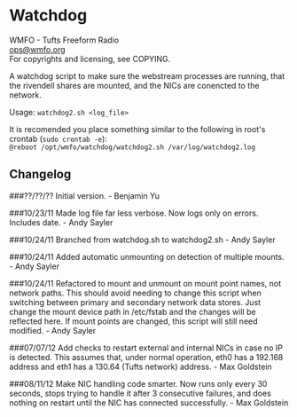 Watchdog
========
WMFO - Tufts Freeform Radio  
ops@wmfo.org  
For copyrights and licensing, see COPYING.

A watchdog script to make sure the webstream processes are running, that the
rivendell shares are mounted, and the NICs are conencted to the network.

Usage: `watchdog2.sh <log_file>`

It is recomended you place something similar to the following 
in root's crontab (`sudo crontab -e`):  
`@reboot /opt/wmfo/watchdog/watchdog2.sh /var/log/watchdog2.log`

Changelog
---------
###??/??/??
Initial version. - Benjamin Yu

###10/23/11
Made log file far less verbose. Now logs only on errors.
Includes date. - Andy Sayler

###10/24/11
Branched from watchdog.sh to watchdog2.sh - Andy Sayler

###10/24/11
Added automatic unmounting on detection of multiple mounts. - Andy Sayler

###10/24/11
Refactored to mount and unmount on mount point names,
not network paths. This should avoid needing to change
this script when switching between primary and secondary
network data stores. Just change the mount device
path in /etc/fstab and the changes will be reflected here.
If mount points are changed, this script will still need
modified. - Andy Sayler

###07/07/12
Add checks to restart external and internal NICs in case no IP
is detected. This assumes that, under normal operation, 
eth0 has a 192.168 address and eth1 has a 130.64 (Tufts network)
address. - Max Goldstein

###08/11/12
Make NIC handling code smarter. Now runs only every 30 seconds,
stops trying to handle it after 3 consecutive failures, and does
nothing on restart until the NIC has connected successfully. - Max Goldstein
